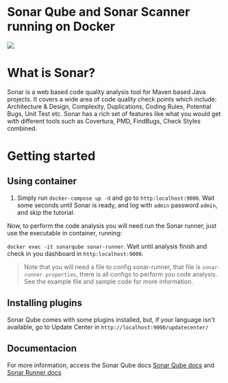 # Sonar Qube and Sonar Scanner running on Docker

![](https://github.com/fsaires/sonarqube/blob/master/sonarqube.png)

# What is Sonar?

Sonar is a web based code quality analysis tool for Maven based Java projects. It covers a wide area of code quality check points which include: Architecture & Design, Complexity, Duplications, Coding Rules, Potential Bugs, Unit Test etc. Sonar has a rich set of features like what you would get with different tools such as Covertura, PMD, FindBugs, Check Styles combined.

# Getting started

## Using container

1. Simply run `docker-compose up -d` and go to `http:localhost:9000`. Wait some seconds until Sonar is ready, and log with `admin` password `admin`, and skip the tutorial.

Now, to perform the code analysis you will need run the Sonar runner, just use the executable in container, running: 

`docker exec -it sonarqube sonar-runner`. Wait until analysis finish and check in you dashboard in `http:localhost:9000`.

> Note that you will need a file to config sonar-runner, that file is `sonar-runner.properties`, there is all configs to perform you code analysis. See the example file and sample code for more information.

## Installing plugins

Sonar Qube comes with some plugins installed, but, if your language isn't available, go to Update Center in `http://localhost:9000/updatecenter/`


## Documentacion
For more information, access the Sonar Qube docs [Sonar Qube docs](https://docs.sonarqube.org/display/SONAR/Documentation) and [Sonar Runner docs](https://docs.sonarqube.org/display/SCAN/Analyzing+with+SonarQube+Scanner)

